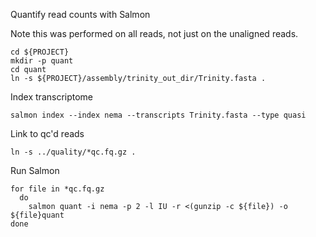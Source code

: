 Quantify read counts with Salmon

Note this was performed on all reads, not just on the unaligned reads. 
```
cd ${PROJECT}
mkdir -p quant
cd quant
ln -s ${PROJECT}/assembly/trinity_out_dir/Trinity.fasta .
```
Index transcriptome
```
salmon index --index nema --transcripts Trinity.fasta --type quasi
```

Link to qc'd reads
```
ln -s ../quality/*qc.fq.gz .
```  
Run Salmon
```
for file in *qc.fq.gz
  do
    salmon quant -i nema -p 2 -l IU -r <(gunzip -c ${file}) -o ${file}quant
done
```

